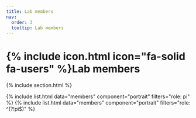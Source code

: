 ```yaml
---
title: Lab members
nav:
  order: 3
  tooltip: Lab members
---
```


# {% include icon.html icon="fa-solid fa-users" %}Lab members

{% include section.html %}

{% include list.html data="members" component="portrait" filters="role: pi" %}
{% include list.html data="members" component="portrait" filters="role: ^(?!pi$)" %}

